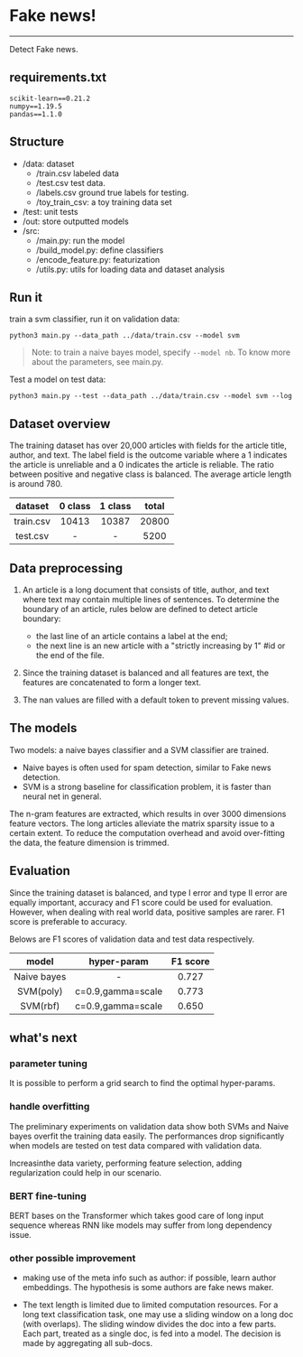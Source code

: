 # Fake news!
***
Detect Fake news.
## requirements.txt
```
scikit-learn==0.21.2
numpy==1.19.5
pandas==1.1.0
```

## Structure
* /data: dataset
  * /train.csv labeled data
  * /test.csv test data.
  * /labels.csv ground true labels for testing.
  * /toy_train_csv: a toy training data set
* /test: unit tests
* /out: store outputted models
* /src: 
  * /main.py: run the model 
  * /build_model.py: define classifiers
  * /encode_feature.py: featurization
  * /utils.py: utils for loading data and dataset analysis
## Run it
train a svm classifier, run it on validation data:
```
python3 main.py --data_path ../data/train.csv --model svm
```
>Note: to train a naive bayes model, specify ```--model nb```. To know more about the parameters, see main.py.

Test a model on test data:
```
python3 main.py --test --data_path ../data/train.csv --model svm --log
```

## Dataset overview

The training dataset has over 20,000 articles with fields for the article title, author, and text.
The label field is the outcome variable where a 1 indicates the article is unreliable and a 0 indicates the article is reliable.
The ratio between positive and negative class is balanced.
The average article length is around 780.

| dataset | 0 class | 1 class | total |
| :---: | :---: | :---: | :---: |
| train.csv | 10413 | 10387 | 20800 |
| test.csv | - | - | 5200 |


## Data preprocessing
1. An article is a long document that consists of title, author, and text where text may contain multiple lines of sentences. To determine
the boundary of an article, rules below are defined to detect article boundary:
    * the last line of an article contains a label at the end;
    * the next line is an new article with a "strictly increasing by 1" #id or the end of the file.

2. Since the training dataset is balanced and all features are text, the features are concatenated to form a longer text.
3. The nan values are filled with a default token to prevent missing values.
<!--- 
The max article length is limited to 128 where the exceeding part is truncated and the missing part is filled with padding.

Note: to accelerate BERT tokenizer, the text is pre-trimmed.
-->

## The models
Two models: a naive bayes classifier and a SVM classifier are trained.

* Naive bayes is often used for spam detection, similar to Fake news detection.
* SVM is a strong baseline for classification problem, it is faster than neural net in general.

The n-gram features are extracted, which results in over 3000 dimensions feature vectors. The long articles alleviate the matrix sparsity issue to a certain extent.
To reduce the computation overhead and avoid over-fitting the data, the feature dimension is trimmed.



<!--
The pre-trained BERT base model is fine-tuned; the representation of [CLS] token in the final layer is used for classification.\
optimizer: Adam\
loss function: Cross entropy loss
-->


## Evaluation
Since the training dataset is balanced, and type I error and type II error are equally important, accuracy and F1 score could be used for evaluation. However, when dealing with real world data, positive samples are rarer.
F1 score is preferable to accuracy.

Belows are F1 scores of validation data and test data respectively.

| model | hyper-param | F1 score |
| :---: | :---: | :---: |
| Naive bayes | - | 0.727 |
| SVM(poly) | c=0.9,gamma=scale | 0.773 |
| SVM(rbf) | c=0.9,gamma=scale | 0.650 |
## what's next

### parameter tuning
It is possible to perform a grid search to find the optimal hyper-params.
### handle overfitting
The preliminary experiments on validation data show both SVMs and Naive bayes overfit the training data easily. The performances drop significantly when models are tested on test data compared with validation data.

Increasinthe data variety, performing feature selection, adding regularization could help in our scenario.

### BERT fine-tuning
BERT bases on the Transformer which takes good care of long input sequence whereas RNN like models may suffer from long dependency issue.
### other possible improvement
* making use of the meta info such as author: if possible, learn author embeddings. The hypothesis is some authors are fake news maker.

* The text length is limited due to limited computation resources. For a long text classification task, one may use a sliding window on a long doc (with overlaps).
The sliding window divides the doc into a few parts. Each part, treated as a single doc, is fed into a model. The decision is made by aggregating all sub-docs.


